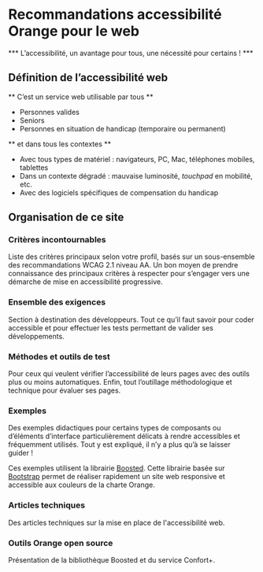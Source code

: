 # Recommandations accessibilité Orange pour le web

<script>$(document).ready(function () {
    setBreadcrumb([{"label":"Présentation"}]);
});</script>


*** L’accessibilité, un avantage pour tous, une nécessité pour certains&nbsp;! ***

## Définition de l’accessibilité web
** C’est un service web utilisable par tous **

- Personnes valides
- Seniors
- Personnes en situation de handicap (temporaire ou permanent)

** et dans tous les contextes **

- Avec tous types de matériel&nbsp;: navigateurs, <abbr>PC</abbr>, Mac, téléphones mobiles, tablettes
- Dans un contexte dégradé&nbsp;: mauvaise luminosité, <i lang="en">touchpad</i> en mobilité, etc.
- Avec des logiciels spécifiques de compensation du handicap
  
## Organisation de ce site

### Critères incontournables
Liste des critères principaux selon votre profil, basés sur un sous-ensemble des recommandations <abbr>WCAG</abbr> 2.1 niveau AA. Un bon moyen de prendre connaissance des principaux critères à respecter pour s’engager vers une démarche de mise en accessibilité progressive.  

### Ensemble des exigences
Section à destination des développeurs. Tout ce qu’il faut savoir pour coder accessible et pour effectuer les tests permettant de valider ses développements.

### Méthodes et outils de test
Pour ceux qui veulent vérifier l’accessibilité de leurs pages avec des outils plus ou moins automatiques. Enfin, tout l’outillage méthodologique et technique pour évaluer ses pages.

### Exemples
Des exemples didactiques pour certains types de composants ou d’éléments d’interface  particulièrement délicats à rendre accessibles et fréquemment utilisés. Tout y est expliqué, il n’y a plus qu’à se laisser guider&nbsp;!

Ces exemples utilisent la librairie [Boosted](http://boosted.orange.com/). Cette librairie basée sur [Bootstrap](http://getbootstrap.com/) permet de réaliser rapidement un site web responsive et accessible aux couleurs de la charte Orange.

### Articles techniques
Des articles techniques sur la mise en place de l'accessibilité web.

### Outils Orange open source
Présentation de la bibliothèque Boosted et du service Confort+.

<!--  This file is part of a11y-guidelines | Our vision of mobile & web accessibility guidelines and best practices, with valid/invalid examples.
 Copyright (C) 2016  Orange SA
 See the Creative Commons Legal Code Attribution-ShareAlike 3.0 Unported License for more details (LICENSE file). -->